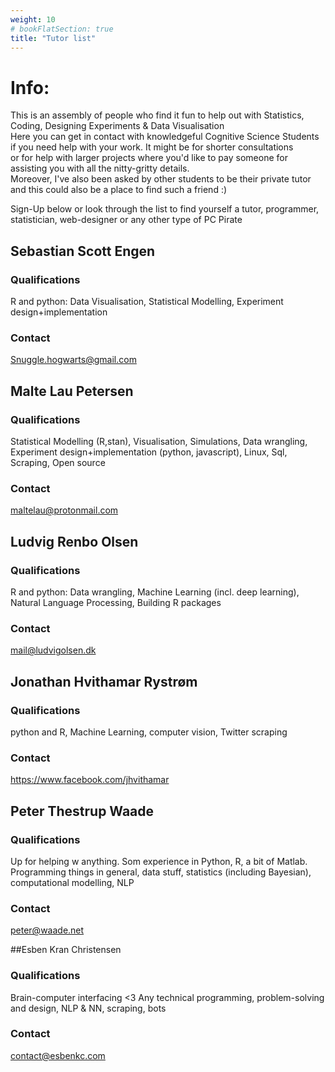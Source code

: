 ```yaml
---
weight: 10
# bookFlatSection: true
title: "Tutor list"
---
```


# Info:

This is an assembly of people who find it fun to help out with Statistics, Coding, Designing Experiments & Data Visualisation <br>
Here you can get in contact with knowledgeful Cognitive Science Students if you need help with your work. It might be for shorter consultations <br>
or for help with larger projects where you'd like to pay someone for assisting you with all the nitty-gritty details. <br>
Moreover, I've also been asked by other students to be their private tutor and this could also be a place to find such a friend :) <br>

Sign-Up below or look through the list to find yourself a tutor, programmer, statistician, web-designer or any other type of PC Pirate <br>

## Sebastian Scott Engen

### Qualifications

R and python: Data Visualisation, Statistical Modelling, Experiment design+implementation

### Contact

Snuggle.hogwarts@gmail.com

## Malte Lau Petersen

### Qualifications

Statistical Modelling (R,stan), Visualisation, Simulations, Data wrangling, Experiment design+implementation (python, javascript), Linux, Sql, Scraping, Open source

### Contact

maltelau@protonmail.com

## Ludvig Renbo Olsen

### Qualifications

R and python: Data wrangling, Machine Learning (incl. deep learning), Natural Language Processing, Building R packages

### Contact

mail@ludvigolsen.dk

## Jonathan Hvithamar Rystrøm

### Qualifications

python and R, Machine Learning, computer vision, Twitter scraping

### Contact

https://www.facebook.com/jhvithamar

## Peter Thestrup Waade

### Qualifications

Up for helping w anything. Som experience in Python, R, a bit of Matlab. Programming things in general, data stuff, statistics (including Bayesian), computational modelling, NLP

### Contact

peter@waade.net

##Esben Kran Christensen

### Qualifications

Brain-computer interfacing <3 Any technical programming, problem-solving and design, NLP & NN, scraping, bots

### Contact

contact@esbenkc.com
